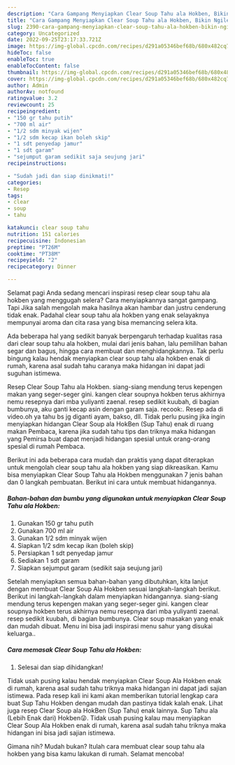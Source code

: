 ```yaml
---
description: "Cara Gampang Menyiapkan Clear Soup Tahu ala Hokben, Bikin Ngiler"
title: "Cara Gampang Menyiapkan Clear Soup Tahu ala Hokben, Bikin Ngiler"
slug: 2390-cara-gampang-menyiapkan-clear-soup-tahu-ala-hokben-bikin-ngiler
category: Uncategorized
date: 2022-09-25T23:17:33.721Z
image: https://img-global.cpcdn.com/recipes/d291a05346bef68b/680x482cq70/clear-soup-tahu-ala-hokben-foto-resep-utama.jpg
hideToc: false
enableToc: true
enableTocContent: false
thumbnail: https://img-global.cpcdn.com/recipes/d291a05346bef68b/680x482cq70/clear-soup-tahu-ala-hokben-foto-resep-utama.jpg
cover: https://img-global.cpcdn.com/recipes/d291a05346bef68b/680x482cq70/clear-soup-tahu-ala-hokben-foto-resep-utama.jpg
author: Admin
authorAv: notfound
ratingvalue: 3.2
reviewcount: 25
recipeingredient:
- "150 gr tahu putih"
- "700 ml air"
- "1/2 sdm minyak wijen"
- "1/2 sdm kecap ikan boleh skip"
- "1 sdt penyedap jamur"
- "1 sdt garam"
- "sejumput garam sedikit saja seujung jari"
recipeinstructions:

- "Sudah jadi dan siap dinikmati!"
categories:
- Resep
tags:
- clear
- soup
- tahu

katakunci: clear soup tahu 
nutrition: 151 calories
recipecuisine: Indonesian
preptime: "PT26M"
cooktime: "PT38M"
recipeyield: "2"
recipecategory: Dinner

---
```



Selamat pagi Anda sedang mencari inspirasi resep clear soup tahu ala hokben yang menggugah selera? Cara menyiapkannya sangat gampang. Tapi Jika salah mengolah maka hasilnya akan hambar dan justru cenderung tidak enak. Padahal clear soup tahu ala hokben yang enak selayaknya mempunyai aroma dan cita rasa yang bisa memancing selera kita.


Ada beberapa hal yang sedikit banyak berpengaruh terhadap kualitas rasa dari clear soup tahu ala hokben, mulai dari jenis bahan, lalu pemilihan bahan segar dan bagus, hingga cara membuat dan menghidangkannya. Tak perlu bingung kalau hendak menyiapkan clear soup tahu ala hokben enak di rumah, karena asal sudah tahu caranya maka hidangan ini dapat jadi suguhan istimewa.

Resep Clear Soup Tahu ala Hokben. siang-siang mendung terus kepengen makan yang seger-seger gini. kangen clear soupnya hokben terus akhirnya nemu resepnya dari mba yuliyanti zaenal. resep sedikit kuubah, di bagian bumbunya, aku ganti kecap asin dengan garam saja. recook:. Resep ada di video.oh ya tahu bs jg diganti ayam, bakso, dll. Tidak perlu pusing jika ingin menyiapkan hidangan Clear Soup ala HokBen (Sup Tahu) enak di ruang makan Pembaca, karena jika sudah tahu tips dan triknya maka hidangan yang Pemirsa buat dapat menjadi hidangan spesial untuk orang-orang spesial di rumah Pembaca.


Berikut ini ada beberapa cara mudah dan praktis yang dapat diterapkan untuk mengolah clear soup tahu ala hokben yang siap dikreasikan. Kamu bisa menyiapkan Clear Soup Tahu ala Hokben menggunakan 7 jenis bahan dan 0 langkah pembuatan. Berikut ini cara untuk membuat hidangannya.

<!--inarticleads1-->

##### Bahan-bahan dan bumbu yang digunakan untuk menyiapkan Clear Soup Tahu ala Hokben:

1. Gunakan 150 gr tahu putih
1. Gunakan 700 ml air
1. Gunakan 1/2 sdm minyak wijen
1. Siapkan 1/2 sdm kecap ikan (boleh skip)
1. Persiapkan 1 sdt penyedap jamur
1. Sediakan 1 sdt garam
1. Siapkan sejumput garam (sedikit saja seujung jari)


Setelah menyiapkan semua bahan-bahan yang dibutuhkan, kita lanjut dengan membuat Clear Soup Ala Hokben sesuai langkah-langkah berikut. Berikut ini langkah-langkah dalam menyiapkan hidangannya. siang-siang mendung terus kepengen makan yang seger-seger gini. kangen clear soupnya hokben terus akhirnya nemu resepnya dari mba yuliyanti zaenal. resep sedikit kuubah, di bagian bumbunya. Clear soup masakan yang enak dan mudah dibuat. Menu ini bisa jadi inspirasi menu sahur yang disukai keluarga.. 

<!--inarticleads2-->

##### Cara memasak Clear Soup Tahu ala Hokben:


1. Selesai dan siap dihidangkan!

Tidak usah pusing kalau hendak menyiapkan Clear Soup Ala Hokben enak di rumah, karena asal sudah tahu triknya maka hidangan ini dapat jadi sajian istimewa. Pada resep kali ini kami akan memberikan tutorial lengkap cara buat Sup Tahu Hokben dengan mudah dan pastinya tidak kalah enak. Lihat juga resep Clear Soup ala HokBen (Sup Tahu) enak lainnya. Sup Tahu ala (Lebih Enak dari) Hokben😜. Tidak usah pusing kalau mau menyiapkan Clear Soup Ala Hokben enak di rumah, karena asal sudah tahu triknya maka hidangan ini bisa jadi sajian istimewa. 

Gimana nih? Mudah bukan? Itulah cara membuat clear soup tahu ala hokben yang bisa kamu lakukan di rumah. Selamat mencoba!
